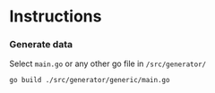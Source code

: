 # Instructions

### Generate data

Select `main.go` or any other go file in `/src/generator/`
```bash
go build ./src/generator/generic/main.go
```